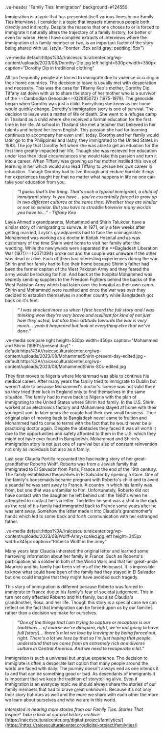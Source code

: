 .ve-header "Family Ties: Immigration" background=#124559

Immigration is a topic that has presented itself various times in our Family Ties interviews. I consider it a topic that impacts numerous people both directly and indirectly. Despite the reasons that one choses to or is forced to immigrate it naturally alters the trajectory of a family history, for better or even for worse.  Here I have complied extracts of interviews where the immigration of a family member or two, is an important factor of the story being shared with us.
{style="border: .5px solid gray; padding: 5px"}

.ve-media default:https%3A//raicesculturalcenter.org/wp-content/uploads/2023/08/Dorothy-Dip.jpg left height=530px width=350px caption="Dorothy Dip in traditional clothing"

All too frequently people are forced to immigrate due to violence occuring in their home countries. The decision to leave is usually met with desperation and necessity. This was the case for Tifanny Keo's mother, Dorothy Dip. Tiffany sat down with us to share the story of her mother who is a survivor of the ==Cambodian Genocide=={Q2885072} (1975-1979). The genocide began when Dorothy was just a child. Everything she knew as her home would quickly change. Dorothy's immigration story is one of survival. The decision to leave was a matter of life or death. She went to a refugee camp in Thailand as a child where she received a formal education for the first time in her life. At school in Thailand she met a teacher that believed in her talents and helped her learn English. This passion she had for learning continues to accompany her even untill today. Dorothy and her family would later go to the Philippines and lastly, they immigrated to the United States in 1983. The joy that Dorothy felt when she was able to get an eduation for the first time greatly impacted her life. Though she was recieved her education under less than ideal circumstances she would take this passion and turn it into a career. When Tiffany was growing up her mother instilled this love of learning in her which would also lead Tiffany to persue her own career in education. Though Dorothy had to live through and endure horrible things her experiences taught her that no matter what happens in life no one can take your education from you.   


>**_"I guess that’s the thing. That’s such a typical immigrant, a child of immigrant story. Is you have... you’re essentially forced to grow up in two different cultures at the same time. Whether they are similar or not so similar. But you have to straddle however many worlds you have to..." - Tiffany Keo_**

Layla Ahmed's grandparents, Mohammed and Shirin Talukder, have a similar story of immigrating to survive. In 1971, only a few weeks after getting married, Layla's grandparents had to face the unimaginable. Mohammed was working as a doctor in Koitok Hospital and as was customary of the time Shirin went home to visit her family after the wedding. While the newlyweds were separated the ==Bagladesh Liberation War (1971)=={Q371394} broke out and the couple was unaware if the other was dead or alive. Each of them had interesting experiences during the war. Shirin and her family had to flee their home because Shirin's father had been the former capitan of the West Pakistan Army and they feared the army would be looking for him. And back at the hospital Mohammed was secretly sending supplies to the Freedom Fighters behind the backs of the West Pakistan Army which had taken over the hospital as their own camp. Shirin and Mohammed were reunited and once the war was over they decided to establish themselves in another country while Bangladesh got back on it's feet. 

>**_" I was shocked more so when I first heard the full story and I was thinking wow they’re very brave and resilient for kind of not just how they acted, but also their attitude towards the war is very much... yeah it happened but look at everything else that we’ve done."_**

.ve-media compare right height=530px width=450px caption="Mohammed and Shirin (1980's/present day)"
    - default:https%3A//raicesculturalcenter.org/wp-content/uploads/2023/08/MohammedShirin-present-day-edited.jpg
    - default:https%3A//raicesculturalcenter.org/wp-content/uploads/2023/08/MohammedShirin-80s-edited.jpg
    
They first moved to Nigeria where Mohammad was able to continue his medical career. After many years the family tried to immigrate to Dublin but weren't able to because Mohammed's doctor's license was not valid there so they tried their luck in England only to find themselves in the same situaiton. The family had to move back to Nigeria with the plan of immigrating to the United States where Shirin had family. In the U.S. Shirin worked at an electronics factory and Mohammed stayed at home with their youngest son. In later years the couple had their own small business. Their original plan of moving back to Bangladesh never came to fruition and Mohammed had to come to terms with the fact that he would never be a practicing doctor again. Despite the obstacles they faced it was all worth it due to the opportunities and safety afforded to them in the U.S. which they might not have ever found in Bangladesh. Mohammed and Shirin's immigration story is not just one of survival but also of constant reinvention not only as indivduals but also as a family. 


Last year Claudia Portillo recounted the fascinating story of her great-grandfather Roberto Wolff. Roberto was from a Jewish family that immigrated to El Salvador from Paris, France at the end of the 19th century. The family established themselves in El Salvador by opening a store. One of the family's housemaids became pregnant with Roberto's child and to avoid a scandal he was sent away to France. A country in which his family was from, but one that was unfamiliar to him. Unfortunately, Roberto did not have contact with the daughter he left behind until the 1960's when he attempted to contact her via letter. The letter he sent was a shot in the dark as the rest of his family had immgrated back to France some years after he was sent away. Somehow the letter made it into Claudia's grandmother's hands which led to some back and forth communication with her estranged father. 

.ve-media default:https%3A//raicesculturalcenter.org/wp-content/uploads/2023/08/Wolff-Army-scaled.jpg left height=345px width=345px caption="Roberto Wolff in the army"

Many years later Claudia inhereted the original letter and learned some harrowing information about her family in France. Such as Roberto's participation as a soldier in both of the World Wars and that her great-uncle Mauricio and his family had been victims of the Holocaust. It is impossible to know what could have been of the family had they stayed in El Salvador but one could imagine that they might have avoided such tragedy. 

This story of immigration is different because Roberto was forced to immigrate to France due to his family's fear of societal judgement. This in turn not only affected Roberto and his family, but also Claudia's grandmother, Rosa, and her life. Though this story is a special case we can reflect on the fact that immigration can be forced upon us by our families rather than a decision we make for ourselves.      

>**_"One of the things that I am trying to capture or recapture is our traditions...  of course we’re diaspora, right, we’re not going to have full [story]... there’s a lot we lose by leaving or by being forced out, right. There’s a lot we lose by that so I’m just hoping that people understand that we come from an extremely rich and diverse culture in Central America. And we need to recuperate a lot."_**

Immigration is such a universal but unqiue experience. The decision to immigrate is often a desperate last option that many people around the world are faced with daily. The journey doesn't always end as one intends it to and that can be something good or bad. As desendants of immigrants it is important that we keep the tradition of storytelling alive. Even if immigration is an everyday topic we should always share the stories of our family members that had to brave great unknowns. Because it's not only their story but ours as well and the more we share with each other the more we learn about ourselves and who we are in this world.  

_Interested in hearing more stories from our Family Ties: Stories That Inspire? Take a look at our oral history archive:_
[https://raicesculturalcenter.org/digital-project/familyties/](https://https://raicesculturalcenter.org/digital-project/familyties/)
